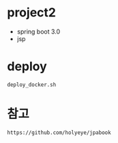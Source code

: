 # project2
- spring boot 3.0
- jsp

# deploy
```
deploy_docker.sh
```

# 참고

```
https://github.com/holyeye/jpabook
```